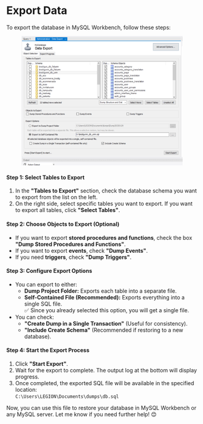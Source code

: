 # Export Data

To export the database in MySQL Workbench, follow these steps:

<figure><img src="../.gitbook/assets/image (39).png" alt=""><figcaption></figcaption></figure>

#### **Step 1: Select Tables to Export**

1. In the **"Tables to Export"** section, check the database schema you want to export from the list on the left.
2. On the right side, select specific tables you want to export. If you want to export all tables, click **"Select Tables"**.

#### **Step 2: Choose Objects to Export (Optional)**

* If you want to export **stored procedures and functions**, check the box **"Dump Stored Procedures and Functions"**.
* If you want to export **events**, check **"Dump Events"**.
* If you need **triggers**, check **"Dump Triggers"**.

#### **Step 3: Configure Export Options**

* You can export to either:
  * **Dump Project Folder:** Exports each table into a separate file.
  * **Self-Contained File (Recommended):** Exports everything into a single SQL file.\
    ✅ Since you already selected this option, you will get a single file.
* You can check:
  * **"Create Dump in a Single Transaction"** (Useful for consistency).
  * **"Include Create Schema"** (Recommended if restoring to a new database).

#### **Step 4: Start the Export Process**

1. Click **"Start Export"**.
2. Wait for the export to complete. The output log at the bottom will display progress.
3. Once completed, the exported SQL file will be available in the specified location:\
   `C:\Users\LEGION\Documents\dumps\db.sql`

Now, you can use this file to restore your database in MySQL Workbench or any MySQL server. Let me know if you need further help! 😊
